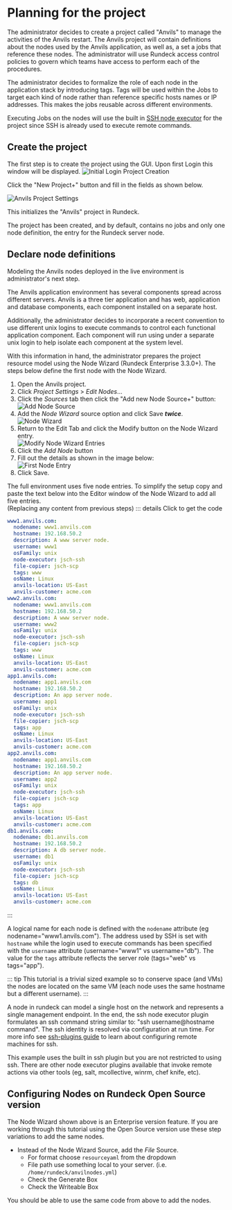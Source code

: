 # Planning for the project

The administrator decides to create a project called "Anvils"
to manage the activities of the Anvils restart.
The Anvils project will contain definitions about the nodes used
by the Anvils application, as well as, a set a jobs
that reference these nodes. The administrator will use Rundeck
access control policies to govern which teams have access to
perform each of the procedures.

The administrator decides to formalize the role of each node in
the application stack by introducing tags. Tags will be used within
the Jobs to target each kind of node rather than reference
specific hosts names or IP addresses. This makes the jobs reusable
across different environments.

Executing Jobs on the nodes will use the built in
[SSH node executor](/administration/projects/node-execution/ssh.md) for
the project since SSH is already used to execute remote commands.

## Create the project

The first step is to create the project using the GUI.
Upon first Login this window will be displayed.
![Initial Login Project Creation](~@assets/img/tutorial-createproject.png)

Click the "New Project+" button and fill in the fields as shown below.

![Anvils Project Settings](~@assets/img/tutorial-createproject2.png)

This initializes the "Anvils" project in Rundeck.

The project has been created, and by default, contains no jobs and only
one node definition, the entry for the Rundeck server node.

## Declare node definitions

Modeling the Anvils nodes deployed in the live environment is
administrator's next step.

The Anvils application environment has several components spread
across different servers. Anvils is a three tier
application and has web, application and database components,
each component installed on a separate host.

Additionally, the administrator decides to incorporate a recent
convention to use different unix logins to execute commands
to control each functional application component.
Each component will run using under a separate unix login
to help isolate each component at the system level.

With this information in hand, the administrator prepares the project
resource model using the Node Wizard (Rundeck Enterprise 3.3.0+). The steps
below define the first node with the Node Wizard.

1. Open the Anvils project.
1. Click _Project Settings_ > _Edit Nodes_...
1. Click the _Sources_ tab then click the "Add new Node Source+" button:
  ![Add Node Source](~@assets/img/tutorial-addNodeSource.png)
1. Add the _Node Wizard_ source option and click Save ___twice___.  
  ![Node Wizard](~@assets/img/tutorial-nodewizardsource.png)  
1. Return to the Edit Tab and click the Modify button on the Node Wizard entry.  
  ![Modify Node Wizard Entries](~@assets/img/tutorial-nodewiz-modify.png)  
1. Click the _Add Node_ button  
1. Fill out the details as shown in the image below:  
  ![First Node Entry](~@assets/img/tutorial-node1.png)  
1. Click Save.

The full environment uses five node entries.  To simplify the setup copy and paste
the text below into the Editor window of the Node Wizard to add all five entries.  
(Replacing any content from previous steps)
::: details Click to get the code
```yml .numberLines
www1.anvils.com:
  nodename: www1.anvils.com
  hostname: 192.168.50.2
  description: A www server node.
  username: www1
  osFamily: unix
  node-executor: jsch-ssh
  file-copier: jsch-scp
  tags: www
  osName: Linux
  anvils-location: US-East
  anvils-customer: acme.com
www2.anvils.com:
  nodename: www1.anvils.com
  hostname: 192.168.50.2
  description: A www server node.
  username: www2
  osFamily: unix
  node-executor: jsch-ssh
  file-copier: jsch-scp
  tags: www
  osName: Linux
  anvils-location: US-East
  anvils-customer: acme.com
app1.anvils.com:
  nodename: app1.anvils.com
  hostname: 192.168.50.2
  description: An app server node.
  username: app1
  osFamily: unix
  node-executor: jsch-ssh
  file-copier: jsch-scp
  tags: app
  osName: Linux
  anvils-location: US-East
  anvils-customer: acme.com
app2.anvils.com:
  nodename: app1.anvils.com
  hostname: 192.168.50.2
  description: An app server node.
  username: app2
  osFamily: unix
  node-executor: jsch-ssh
  file-copier: jsch-scp
  tags: app
  osName: Linux
  anvils-location: US-East
  anvils-customer: acme.com
db1.anvils.com:
  nodename: db1.anvils.com
  hostname: 192.168.50.2
  description: A db server node.
  username: db1
  osFamily: unix
  node-executor: jsch-ssh
  file-copier: jsch-scp
  tags: db
  osName: Linux
  anvils-location: US-East
  anvils-customer: acme.com
```
:::

A logical name for each node is defined
with the `nodename` attribute (eg nodename="www1.anvils.com").
The address used by SSH is set with `hostname` while the login
used to execute commands has been specified with the
`username` attribute (username="www1" vs
username="db"). The value for the `tags` attribute
reflects the server role (tags="web" vs tags="app").

::: tip
This tutorial is a trivial sized example so to conserve space (and VMs) the nodes are located on the same VM (each node uses the same hostname but a different username).
:::

A node in rundeck can model a single host on the
network and represents a single management endpoint. In the end,
the ssh node executor plugin formulates an ssh command string similar to:
"ssh username@hostname command". The ssh identity is resolved via configuration
at run time. For more info see [ssh-plugins guide](/administration/projects/node-execution/ssh.md#configuring-remote-machine-for-ssh)
to learn about configuring remote machines for ssh.

This example uses the built in ssh plugin but you are not restricted to using
ssh. There are other node executor plugins available that invoke remote actions via
other tools (eg, salt, mcollective, winrm, chef knife, etc).

## Configuring Nodes on Rundeck Open Source version

The Node Wizard shown above is an Enterprise version feature.  If you are working through this tutorial
using the Open Source version use these step variations to add the same nodes.

- Instead of the Node Wizard Source, add the _File_ Source.
  * For format choose `resourceyaml` from the dropdown
  * File path use something local to your server.  (i.e. `/home/rundeck/anvilnodes.yml`)
  * Check the Generate Box
  * Check the Writeable Box

You should be able to use the same code from above to add the nodes.
